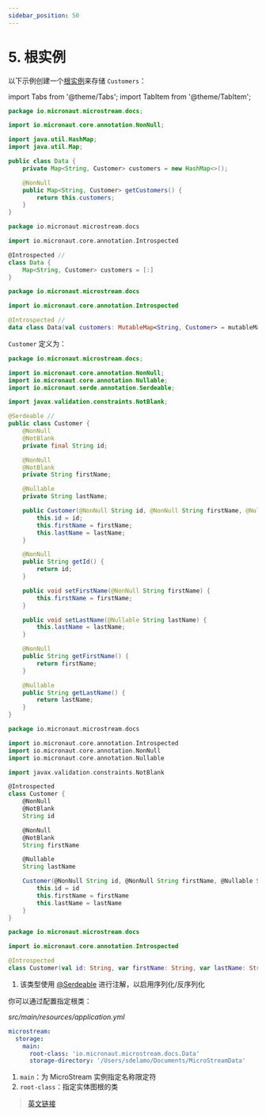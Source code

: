 ```yaml
---
sidebar_position: 50
---
```


# 5. 根实例

以下示例创建一个[根实例](https://docs.microstream.one/manual/storage/root-instances.html)来存储 `Customers`：

import Tabs from '@theme/Tabs';
import TabItem from '@theme/TabItem';

<Tabs>
  <TabItem value="Java" label="Java" default>

```java
package io.micronaut.microstream.docs;

import io.micronaut.core.annotation.NonNull;

import java.util.HashMap;
import java.util.Map;

public class Data {
    private Map<String, Customer> customers = new HashMap<>();

    @NonNull
    public Map<String, Customer> getCustomers() {
        return this.customers;
    }
}
```

  </TabItem>
  <TabItem value="Groovy" label="Groovy">

```groovy
package io.micronaut.microstream.docs

import io.micronaut.core.annotation.Introspected

@Introspected // 
class Data {
    Map<String, Customer> customers = [:]
}
```

  </TabItem>
  <TabItem value="Kotlin" label="Kotlin">

```kt
package io.micronaut.microstream.docs

import io.micronaut.core.annotation.Introspected

@Introspected // 
data class Data(val customers: MutableMap<String, Customer> = mutableMapOf())
```

  </TabItem>
</Tabs>

`Customer` 定义为：

<Tabs>
  <TabItem value="Java" label="Java" default>

```java
package io.micronaut.microstream.docs;

import io.micronaut.core.annotation.NonNull;
import io.micronaut.core.annotation.Nullable;
import io.micronaut.serde.annotation.Serdeable;

import javax.validation.constraints.NotBlank;

@Serdeable // 
public class Customer {
    @NonNull
    @NotBlank
	private final String id;

    @NonNull
    @NotBlank
	private String firstName;

    @Nullable
	private String lastName;

    public Customer(@NonNull String id, @NonNull String firstName, @Nullable String lastName) {
        this.id = id;
        this.firstName = firstName;
        this.lastName = lastName;
    }

    @NonNull
    public String getId() {
        return id;
    }

    public void setFirstName(@NonNull String firstName) {
        this.firstName = firstName;
    }

    public void setLastName(@Nullable String lastName) {
        this.lastName = lastName;
    }

    @NonNull
    public String getFirstName() {
        return firstName;
    }

    @Nullable
    public String getLastName() {
        return lastName;
    }
}
```

  </TabItem>
  <TabItem value="Groovy" label="Groovy">

```groovy
package io.micronaut.microstream.docs

import io.micronaut.core.annotation.Introspected
import io.micronaut.core.annotation.NonNull
import io.micronaut.core.annotation.Nullable

import javax.validation.constraints.NotBlank

@Introspected
class Customer {
    @NonNull
    @NotBlank
    String id

    @NonNull
    @NotBlank
    String firstName

    @Nullable
    String lastName

    Customer(@NonNull String id, @NonNull String firstName, @Nullable String lastName) {
        this.id = id
        this.firstName = firstName
        this.lastName = lastName
    }
}
```

  </TabItem>
  <TabItem value="Kotlin" label="Kotlin">

```kt
package io.micronaut.microstream.docs

import io.micronaut.core.annotation.Introspected

@Introspected
class Customer(val id: String, var firstName: String, var lastName: String?)
```

  </TabItem>
</Tabs>

1. 该类型使用 [@Serdeable](https://micronaut-projects.github.io/micronaut-serialization/snapshot/api/io/micronaut/serde/annotation/Serdeable.html) 进行注解，以启用序列化/反序列化

你可以通过配置指定根类：

*src/main/resources/application.yml*

```yaml
microstream:
  storage:
    main: 
      root-class: 'io.micronaut.microstream.docs.Data' 
      storage-directory: '/Users/sdelamo/Documents/MicroStreamData'
```

1. `main`：为 MicroStream 实例指定名称限定符
2. `root-class`：指定实体图根的类

> [英文链接](https://micronaut-projects.github.io/micronaut-microstream/1.3.0/guide/index.html#rootInstance)
